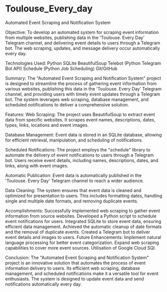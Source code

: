 # Toulouse_Every_day
Automated Event Scraping and Notification System

Objective:
To develop an automated system for scraping event information from multiple websites, publishing data in the 'Toulouse. Every Day' Telegram channel, and delivering event details to users through a Telegram bot. The web scraping, updates, and message delivery occur automatically every day.

Technologies Used:
Python
SQLite
BeautifulSoup
Telebot (Python Telegram Bot API)
Schedule (Python Job Scheduling)
Git/GitHub

Summary:
The "Automated Event Scraping and Notification System" project is designed to streamline the process of gathering event information from various websites, publishing this data in the 'Toulouse. Every Day' Telegram channel, and providing users with timely event updates through a Telegram bot. The system leverages web scraping, database management, and scheduled notifications to deliver a comprehensive solution.

Features:
Web Scraping: The project uses BeautifulSoup to extract event data from specific websites. It scrapes event names, descriptions, dates, types, links, locations and event images.

Database Management: Event data is stored in an SQLite database, allowing for efficient retrieval, manipulation, and scheduling of notifications.

Scheduled Notifications: The project employs the "schedule" library to automate the delivery of event notifications to users through a Telegram bot. Users receive event details, including names, descriptions, dates, and links, along with event images.

Automatic Publication: Event data is automatically published in the 'Toulouse. Every Day' Telegram channel to reach a wider audience.

Data Cleaning: The system ensures that event data is cleaned and optimized for presentation to users. This includes formatting dates, handling single and multiple date formats, and removing duplicate events.

Accomplishments:
Successfully implemented web scraping to gather event information from source websites.
Developed a Python script to schedule event notifications for users.
Integrated SQLite to store event data, ensuring efficient data management.
Achieved the automatic cleanup of date formats and the removal of duplicate events.
Created a Telegram bot to deliver event details and images to users.
Future Enhancements:
Implement natural language processing for better event categorization.
Expand web scraping capabilities to cover more event sources.
Utilisation of Google Cloud SQl.

Conclusion:
The "Automated Event Scraping and Notification System" project is an innovative solution that automates the process of event information delivery to users. Its efficient web scraping, database management, and scheduled notifications make it a versatile tool for event enthusiasts. The system is designed to update event data and send notifications automatically every day.
